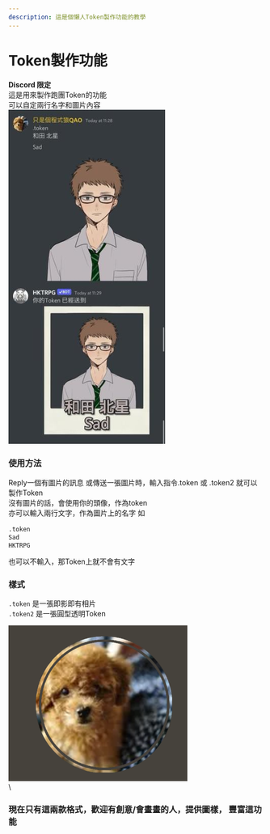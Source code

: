```yaml
---
description: 這是個懶人Token製作功能的教學
---
```


# Token製作功能

**Discord 限定**\
這是用來製作跑團Token的功能\
可以自定兩行名字和圖片內容 \
![](../.gitbook/assets/6cc9e2d9-dff5-43c4-9192-425d6876e928.jpg)

### 使用方法

Reply一個有圖片的訊息 或傳送一張圖片時，輸入指令.token 或 .token2 就可以製作Token\
沒有圖片的話，會使用你的頭像，作為token\
亦可以輸入兩行文字，作為圖片上的名字 如

```
.token
Sad
HKTRPG
```

也可以不輸入，那Token上就不會有文字

### 樣式

`.token` 是一張即影即有相片 \
`.token2` 是一張圓型透明Token&#x20;

![](<../.gitbook/assets/image (1) (1).png>)\
\


### &#x20;現在只有這兩款格式，歡迎有創意/會畫畫的人，提供圖樣， 豐富這功能
